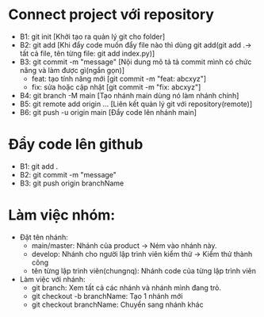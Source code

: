 # Connect project với repository
- B1: git init [Khởi tạo ra quản lý git cho folder]
- B2: git add [Khi đẩy code muốn đẩy file nào thì dùng git add(git add .-> tất cả file, tên từng file: git add index.py)]
- B3: git commit -m "message" [Nội dung mô tả tả commit mình có chức năng và làm được gì(ngắn gọn)]
    + feat: tạo tính năng mới [git commit -m "feat: abcxyz"]
    + fix: sửa hoặc cập nhật [git commit -m "fix: abcxyz"]
- B4: git branch -M main [Tạo nhánh main dùng nó làm nhánh chính]
- B5: git remote add origin ... [Liên kết quản lý git với repository(remote)]
- B6: git push -u origin main [Đẩy code lên nhánh main]

# Đẩy code lên github
- B1: git add .
- B2: git commit -m "message"
- B3: git push origin branchName

# Làm việc nhóm:
- Đặt tên nhánh:
    + main/master: Nhánh của product -> Ném vào nhánh này.
    + develop: Nhánh cho người lập trình viên kiểm thử -> Kiểm thử thành công 
    + tên từng lập trình viên(chungnq): Nhánh code của từng lập trình viên
- Làm việc với nhánh: 
    + git branch: Xem tất cả các nhánh và nhánh mình đang trỏ.
    + git checkout -b branchName: Tạo 1 nhánh mới
    + git checkout branchName: Chuyển sang nhánh khác
